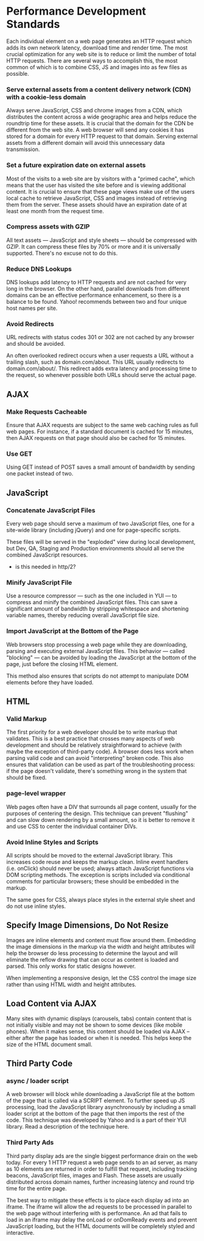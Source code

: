 # Performance Development Standards
Each individual element on a web page generates an HTTP request which adds its own network latency, download time and render time. The most crucial optimization for any web site is to reduce or limit the number of total HTTP requests. There are several ways to accomplish this, the most common of which is to combine CSS, JS and images into as few files as possible.

### Serve external assets from a content delivery network (CDN) with a cookie-less domain
Always serve JavaScript, CSS and chrome images from a CDN, which distributes the content across a wide geographic area and helps reduce the roundtrip time for these assets. It is crucial that the domain for the CDN be different from the web site. A web browser will send any cookies it has stored for a domain for every HTTP request to that domain. Serving external assets from a different domain will avoid this unnecessary data transmission.

### Set a future expiration date on external assets
Most of the visits to a web site are by visitors with a "primed cache", which means that the user has visited the site before and is viewing additional content. It is crucial to ensure that these page views make use of the users local cache to retrieve JavaScript, CSS and images instead of retrieving them from the server. These assets should have an expiration date of at least one month from the request time.

### Compress assets with GZIP
All text assets — JavaScript and style sheets — should be compressed with GZIP. It can compress these files by 70% or more and it is universally supported. There's no excuse not to do this.

### Reduce DNS Lookups
DNS lookups add latency to HTTP requests and are not cached for very long in the browser. On the other hand, parallel downloads from different domains can be an effective performance enhancement, so there is a balance to be found. Yahoo! recommends between two and four unique host names per site.

### Avoid Redirects
URL redirects with status codes 301 or 302 are not cached by any browser and should be avoided. 

An often overlooked redirect occurs when a user requests a URL without a trailing slash, such as domain.com/about. This URL usually redirects to domain.com/about/. This redirect adds extra latency and processing time to the request, so whenever possible both URLs should serve the actual page.

## AJAX

### Make Requests Cacheable
Ensure that AJAX requests are subject to the same web caching rules as full web pages. For instance, if a standard document is cached for 15 minutes, then AJAX requests on that page should also be cached for 15 minutes.

### Use GET
Using GET instead of POST saves a small amount of bandwidth by sending one packet instead of two.


## JavaScript

### Concatenate JavaScript Files
Every web page should serve a maximum of two JavaScript files, one for a site-wide library (including jQuery) and one for page-specific scripts. 

These files will be served in the "exploded" view during local development, but Dev, QA, Staging and Production environments should all serve the combined JavaScript resources.

  * is this needed in http/2?

### Minify JavaScript File
Use a resource compressor — such as the one included in YUI — to compress and minify the combined JavaScript files. This can save a significant amount of bandwidth by stripping whitespace and shortening variable names, thereby reducing overall JavaScript file size.

### Import JavaScript at the Bottom of the Page
Web browsers stop processing a web page while they are downloading, parsing and executing external JavaScript files. This behavior — called "blocking" — can be avoided by loading the JavaScript at the bottom of the page, just before the closing HTML element. 

This method also ensures that scripts do not attempt to manipulate DOM elements before they have loaded.

## HTML

### Valid Markup
The first priority for a web developer should be to write markup that validates. This is a best practice that crosses many aspects of web development and should be relatively straightforward to achieve (with maybe the exception of third-party code). A browser does less work when parsing valid code and can avoid "interpreting" broken code. This also ensures that validation can be used as part of the troubleshooting process: if the page doesn't validate, there's something wrong in the system that should be fixed.

### page-level wrapper
Web pages often have a DIV that surrounds all page content, usually for the purposes of centering the design. This technique can prevent "flushing" and can slow down rendering by a small amount, so it is better to remove it and use CSS to center the individual container DIVs.

### Avoid Inline Styles and Scripts
All scripts should be moved to the external JavaScript library. This increases code reuse and keeps the markup clean. Inline event handlers (i.e. onClick) should never be used; always attach JavaScript functions via DOM scripting methods. The exception is scripts included via conditional comments for particular browsers; these should be embedded in the markup.

The same goes for CSS, always place styles in the external style sheet and do not use inline styles.

## Specify Image Dimensions, Do Not Resize
Images are inline elements and content must flow around them. Embedding the image dimensions in the markup via the width and height attributes will help the browser do less processing to determine the layout and will eliminate the reflow drawing that can occur as content is loaded and parsed. This only works for static designs however.

When implementing a responsive design, let the CSS control the image size rather than using HTML width and height attributes.

## Load Content via AJAX
Many sites with dynamic displays (carousels, tabs) contain content that is not initially visible and may not be shown to some devices (like mobile phones). When it makes sense, this content should be loaded via AJAX – either after the page has loaded or when it is needed. This helps keep the size of the HTML document small.

## Third Party Code

### async / loader script
A web browser will block while downloading a JavaScript file at the bottom of the page that is called via a SCRIPT element. To further speed up JS processing, load the JavaScript library asynchronously by including a small loader script at the bottom of the page that then imports the rest of the code. This technique was developed by Yahoo and is a part of their YUI library. Read a description of the technique here.

### Third Party Ads
Third party display ads are the single biggest performance drain on the web today. For every 1 HTTP request a web page sends to an ad server, as many as 10 elements are returned in order to fulfill that request, including tracking beacons, JavaScript files, images and Flash. These assets are usually distributed across domain names, further increasing latency and round trip time for the entire page.

The best way to mitigate these effects is to place each display ad into an iframe. The iframe will allow the ad requests to be processed in parallel to the web page without interfering with is performance. An ad that fails to load in an iframe may delay the onLoad or onDomReady events and prevent JavaScript loading, but the HTML documents will be completely styled and interactive.